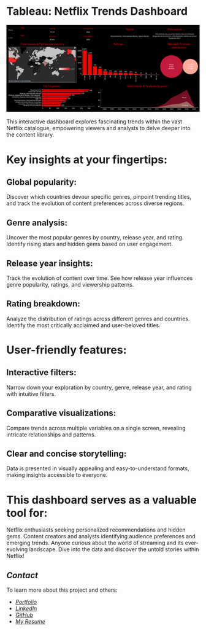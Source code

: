 # Tableau: Netflix Trends Dashboard

![image](https://github.com/yashspatel/Netflix-Trends-Dashboard-in-Tableau/blob/main/Netflix%20Dashboard.png)

This interactive dashboard explores fascinating trends within the vast Netflix catalogue, empowering viewers and analysts to delve deeper into the content library.

# Key insights at your fingertips:

## Global popularity: 
Discover which countries devour specific genres, pinpoint trending titles, and track the evolution of content preferences across diverse regions.
## Genre analysis: 
Uncover the most popular genres by country, release year, and rating. Identify rising stars and hidden gems based on user engagement.
## Release year insights: 
Track the evolution of content over time. See how release year influences genre popularity, ratings, and viewership patterns.
## Rating breakdown: 
Analyze the distribution of ratings across different genres and countries. Identify the most critically acclaimed and user-beloved titles.

# User-friendly features:

## Interactive filters: 
Narrow down your exploration by country, genre, release year, and rating with intuitive filters.
## Comparative visualizations: 
Compare trends across multiple variables on a single screen, revealing intricate relationships and patterns.
## Clear and concise storytelling: 
Data is presented in visually appealing and easy-to-understand formats, making insights accessible to everyone.

# This dashboard serves as a valuable tool for:

Netflix enthusiasts seeking personalized recommendations and hidden gems.
Content creators and analysts identifying audience preferences and emerging trends.
Anyone curious about the world of streaming and its ever-evolving landscape.
Dive into the data and discover the untold stories within Netflix!


## *Contact*

To learn more about this project and others:

- [*Portfolio*](https://yashspatel.netlify.app/)
- [*LinkedIn*](https://www.linkedin.com/in/yashsanjaykumarpatel/)
- [*GitHub*](https://github.com/yashspatel)
- [*My Resume*](https://yashspatel.netlify.app/images/Yash's%20Resume.pdf) 
